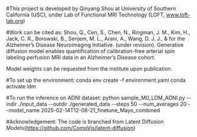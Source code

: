 #This project is developed by Qinyang Shou at University of Southern California (USC), under Lab of Functional MRI Technology (LOFT, www.loft-lab.org)

#Work can be cited as:
Shou, Q., Cen, S., Chen, N., Ringman, J. M., Kim, H., Jack, C. R., Borowski, B., Senjem, M. L., Arani, A., Wang, D. J. J., & for the Alzheimer’s Disease Neuroimaging Initiative. (under revision). Generative diffusion model enables quantification of calibration-free arterial spin labeling perfusion MRI data in an Alzheimer’s Disease cohort.

Model weights can be requested from the institute upon publication.

#To set up the environment:
conda env create -f environment.yaml
conda activate ldm

#To run the inference on ADNI dataset:
python sample_M0_LDM_ADNI.py --indir ./input_data --outdir ./generated_data --steps 50 --num_averages 20 --model_name 2025-02-14T12-08-21_finetune_Mayo_combined

#Acknowledgement:
The code is branched from Latent Diffusion Models(https://github.com/CompVis/latent-diffusion)
